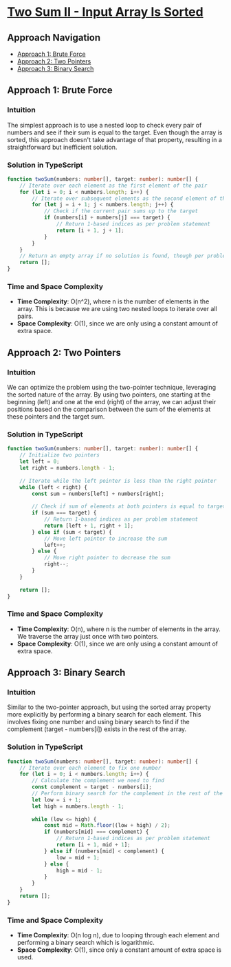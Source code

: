 # [Two Sum II - Input Array Is Sorted](https://leetcode.com/problems/two-sum-ii-input-array-is-sorted/)

## Approach Navigation
- [Approach 1: Brute Force](#approach-1-brute-force)
- [Approach 2: Two Pointers](#approach-2-two-pointers)
- [Approach 3: Binary Search](#approach-3-binary-search)

## Approach 1: Brute Force

### Intuition
The simplest approach is to use a nested loop to check every pair of numbers and see if their sum is equal to the target. Even though the array is sorted, this approach doesn't take advantage of that property, resulting in a straightforward but inefficient solution.

### Solution in TypeScript
```typescript
function twoSum(numbers: number[], target: number): number[] {
    // Iterate over each element as the first element of the pair
    for (let i = 0; i < numbers.length; i++) {
        // Iterate over subsequent elements as the second element of the pair
        for (let j = i + 1; j < numbers.length; j++) {
            // Check if the current pair sums up to the target
            if (numbers[i] + numbers[j] === target) {
                // Return 1-based indices as per problem statement
                return [i + 1, j + 1];
            }
        }
    }
    // Return an empty array if no solution is found, though per problem statement, there will always be a solution
    return [];
}
```

### Time and Space Complexity
- **Time Complexity**: O(n^2), where n is the number of elements in the array. This is because we are using two nested loops to iterate over all pairs.
- **Space Complexity**: O(1), since we are only using a constant amount of extra space.

## Approach 2: Two Pointers

### Intuition
We can optimize the problem using the two-pointer technique, leveraging the sorted nature of the array. By using two pointers, one starting at the beginning (left) and one at the end (right) of the array, we can adjust their positions based on the comparison between the sum of the elements at these pointers and the target sum.

### Solution in TypeScript
```typescript
function twoSum(numbers: number[], target: number): number[] {
    // Initialize two pointers
    let left = 0;
    let right = numbers.length - 1;
    
    // Iterate while the left pointer is less than the right pointer
    while (left < right) {
        const sum = numbers[left] + numbers[right];
        
        // Check if sum of elements at both pointers is equal to target
        if (sum === target) {
            // Return 1-based indices as per problem statement
            return [left + 1, right + 1];
        } else if (sum < target) {
            // Move left pointer to increase the sum
            left++;
        } else {
            // Move right pointer to decrease the sum
            right--;
        }
    }
    
    return [];
}
```

### Time and Space Complexity
- **Time Complexity**: O(n), where n is the number of elements in the array. We traverse the array just once with two pointers.
- **Space Complexity**: O(1), since we are only using a constant amount of extra space.

## Approach 3: Binary Search

### Intuition
Similar to the two-pointer approach, but using the sorted array property more explicitly by performing a binary search for each element. This involves fixing one number and using binary search to find if the complement (target - numbers[i]) exists in the rest of the array.

### Solution in TypeScript
```typescript
function twoSum(numbers: number[], target: number): number[] {
    // Iterate over each element to fix one number
    for (let i = 0; i < numbers.length; i++) {
        // Calculate the complement we need to find
        const complement = target - numbers[i];
        // Perform binary search for the complement in the rest of the array
        let low = i + 1;
        let high = numbers.length - 1;
        
        while (low <= high) {
            const mid = Math.floor((low + high) / 2);
            if (numbers[mid] === complement) {
                // Return 1-based indices as per problem statement
                return [i + 1, mid + 1];
            } else if (numbers[mid] < complement) {
                low = mid + 1;
            } else {
                high = mid - 1;
            }
        }
    }
    return [];
}
```

### Time and Space Complexity
- **Time Complexity**: O(n log n), due to looping through each element and performing a binary search which is logarithmic.
- **Space Complexity**: O(1), since only a constant amount of extra space is used.

